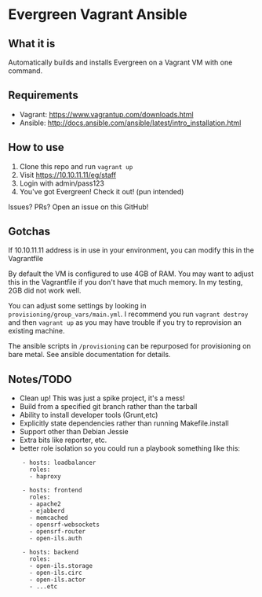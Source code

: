 # Evergreen Vagrant Ansible

## What it is

Automatically builds and installs Evergreen on a Vagrant VM with one command.

## Requirements

- Vagrant: https://www.vagrantup.com/downloads.html
- Ansible: http://docs.ansible.com/ansible/latest/intro_installation.html

## How to use

1. Clone this repo and run `vagrant up`
2. Visit https://10.10.11.11/eg/staff
3. Login with admin/pass123
4. You've got Evergreen!  Check it out! (pun intended)

Issues? PRs?  Open an issue on this GitHub!

## Gotchas

If 10.10.11.11 address is in use in your environment, you can modify this in the Vagrantfile

By default the VM is configured to use 4GB of RAM.  You may want to adjust this in the Vagrantfile if you don't have that much memory.  In my testing, 2GB did not work well.

You can adjust some settings by looking in `provisioning/group_vars/main.yml`.  I recommend you run `vagrant destroy` and then `vagrant up` as you may have trouble if you try to reprovision an existing machine.

The ansible scripts in `/provisioning` can be repurposed for provisioning on bare metal.  See ansible documentation for details.

## Notes/TODO
- Clean up!  This was just a spike project, it's a mess!
- Build from a specified git branch rather than the tarball
- Ability to install developer tools (Grunt,etc)
- Explicitly state dependencies rather than running Makefile.install
- Support other than Debian Jessie
- Extra bits like reporter, etc.
- better role isolation so you could run a playbook something like this:
```
    - hosts: loadbalancer
      roles:
      - haproxy

    - hosts: frontend
      roles:
      - apache2
      - ejabberd
      - memcached
      - opensrf-websockets
      - opensrf-router
      - open-ils.auth
    
    - hosts: backend
      roles: 
      - open-ils.storage
      - open-ils.circ
      - open-ils.actor
      - ...etc
```

